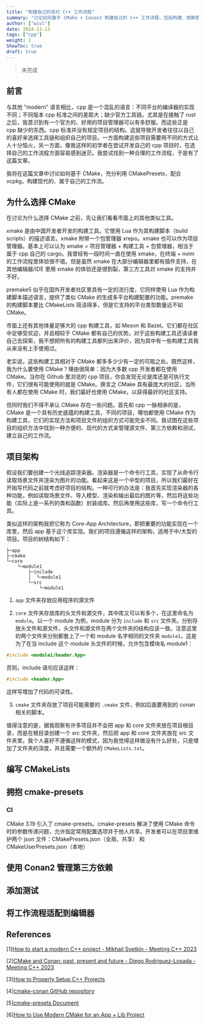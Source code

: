 ```yaml
---
title: "构建自己的现代 C++ 工作流程"
summary: "讨论如何基于 CMake + Conan2 构建自己的 C++ 工作流程，包括构建、依赖管理、测试"
author: ["wivl"]
date: 2024-11-13
tags: ["cpp"]
weight: 1
ShowToc: true
draft: true
---
```


> 未完成

## 前言

与其他 "modern" 语言相比，cpp 是一个混乱的语言：不同平台的编译器的实现不同；不同版本 cpp 标准之间的差距大；缺少官方工具链。尤其是在接触了 rust 之后，我意识到有一个官方的、好用的项目管理器可以有多舒服。而这些正是 cpp 缺少的东西。cpp 标准并没有规定项目的结构。这就导致开发者往往以自己的喜好来选择工具链和组织自己的项目。一方面构建这些项目需要用不同的方式让人十分恼火，另一方面，像我这样的初学者在尝试开发自己的 cpp 项目时，在选择自己的工作流程方面容易感到迷茫。我尝试找到一种合理的工作流程，于是有了这篇文章。

我将在这篇文章中讨论如何基于 CMake，充分利用 CMakePresets，配合 vcpkg，构建现代的、属于自己的工作流。

## 为什么选择 CMake

在讨论为什么选择 CMake 之前，先让我们看看市面上的其他类似工具。

xmake 是由中国开发者开发的构建工具。它使用 Lua 作为其构建脚本（build scripts）的描述语言。xmake 附带一个包管理器 xrepo。xmake 也可以作为项目管理器。基本上可以认为 xmake = 项目管理器 + 构建工具 + 包管理器，相当于属于 cpp 自己的 cargo。我曾经有一段时间一直在使用 xmake，在终端 + nvim 的工作流程里体验很不错。但是虽然 xmake 在大部分编辑器里都有插件支持，在其他编辑器/IDE 里用 xmake 的体验还是很割裂，第三方工具对 xmake 的支持并不好。

premake5 似乎在国外开发者社区里具有一定的流行度，它同样使用 Lua 作为构建脚本描述语言，提供了类似 CMake 的生成多平台构建配置的功能。premake 的构建脚本要比 CMakeLists 简洁得多，但是它支持的平台类型数量远不如 CMake。

市面上还有其他体量足够大的 cpp 构建工具，如 Meson 和 Bazel。它们都在社区中足够受欢迎，并且相较于 CMake 都有自己的优势。对于这些构建工具还请读者自己去探索，我不想把所有的构建工具都列出来评价，因为其中有一些构建工具我从来没有上手使用过。

老实说，这些构建工具相对于 CMake 都多多少少有一定的可取之处。既然这样，我为什么要使用 CMake？理由很简单：因为大多数 cpp 开发者都在使用 CMake。当你在 Github 里浏览的 cpp 项目，你会发现无论是库还是可执行文件，它们很有可能使用的就是 CMake。换言之 CMake 具有最庞大的社区，当所有人都在使用 CMake 时，我们最好也使用 CMake，以获得最好的社区支持。

但同时我们不得不承认 CMake 存在一些问题。首先和 cpp 一脉相承的是，CMake 是一个具有历史底蕴的构建工具，不同的项目，哪怕都使用 CMake 作为构建工具，它们的实现方法和项目文件的组织方式可能完全不同。我试图在这些项目的组织方法中找到一种方便的、现代的方式来管理源文件、第三方依赖和测试，建立自己的工作流。

## 项目架构

假设我们要创建一个光线追踪渲染器。渲染器是一个命令行工具，实现了从命令行读取场景文件并渲染为图片的功能。看起来这是一个中型的项目，所以我们最好在开始写代码之前就考虑好项目的结构。一种可行的办法是：我首先实现渲染器的各种功能，例如读取场景文件、导入模型、渲染和输出最后的图片等，然后将这些功能（实际上是一系列的类和函数）封装成库。然后再使用这些库，写一个命令行工具。

类似这样的架构我把它称为 Core-App Architecture，即把重要的功能实现在一个库里，然后 app 基于这个库实现。我们的项目遵循这样的架构，适用于中/大型的项目。项目的树结构如下：

```
├─app
├─cmake
└─core
    └─module1
        ├─include
        │  └─module1
        └─src
            └─module1
```

1. `app` 文件夹存放应用程序的源文件

2. `core` 文件夹存放库的头文件和源文件，其中库又可以有多个，在这里命名为 `module`。以一个 module 为例，module 分为 `include` 和 `src` 文件夹。分别存放头文件和源文件，头文件和源文件在两个文件夹的结构应该一致。注意这里的两个文件夹分别都套上了一个和 module 名字相同的文件夹 `module1`，这是为了在当 include 这个 module 头文件的时候，允许包含模块名 module1：

```cpp
#include <module1/header.hpp>
```

否则，include 语句应该这样：

```cpp
#include <header.hpp>
```

这样写增加了代码的可读性。

3. `cmake` 文件夹存放了项目可能需要的 `.cmake` 文件，例如后面要用到的 conan 相关的脚本。

值得注意的是，据我观察有许多项目并不会把 app 和 core 文件夹放在项目根目录，而是在根目录创建一个 src 文件夹，然后把 app 和 core 文件夹放在 src 文件夹里。我个人喜好不遵循这样的模式，因为我觉得这样做没有什么好处，只是增加了文件夹的深度，并且需要一个额外的 `CMakeLists.txt`。

## 编写 CMakeLists

## 拥抱 cmake-presets

### CI

CMake 3.19 引入了 cmake-presets。cmake-presets 解决了使用 CMake 命令时的参数传递问题，允许指定常用配置选项并于他人共享。开发者可以在项目里维护两个 json 文件：CMakePresets.json（全局、共享） 和 CMakeUserPresets.json（本地）


## 使用 Conan2 管理第三方依赖


## 添加测试

## 将工作流程适配到编辑器


## References

[1][How to start a modern C++ project - Mikhail Svetkin - Meeting C++ 2023](https://www.youtube.com/watch?v=UI_QayAb9U0)

[2][CMake and Conan: past, present and future - Diego Rodriguez-Losada - Meeting C++ 2023](https://www.youtube.com/watch?v=s0q6s5XzIrA)

[3][How to Properly Setup C++ Projects](https://www.youtube.com/watch?v=5glH8dGoeCA)

[4][cmake-conan GitHub repository](https://github.com/conan-io/cmake-conan)

[5][cmake-presets Document](https://cmake.org/cmake/help/latest/manual/cmake-presets.7.html)

[6][How to Use Modern CMake for an App + Lib Project](https://rvarago.github.io/2018-08-20-how-to-use-modern-cmake-for-an-app-p-lib-project/)